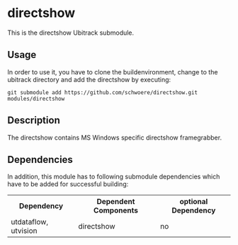 directshow
==========
This is the directshow Ubitrack submodule.

Usage
-----
In order to use it, you have to clone the buildenvironment, change to the ubitrack directory and add the directshow by executing:

    git submodule add https://github.com/schwoere/directshow.git modules/directshow

Description
----------
The directshow contains MS Windows specific directshow framegrabber.

Dependencies
----------
In addition, this module has to following submodule dependencies which have to be added for successful building:

<table>

  <tr>
    <th>Dependency</th><th>Dependent Components</th><th>optional Dependency</th>
  </tr>
  <tr>
    <td>utdataflow, utvision</td><td>directshow</td><td>no</td>
  </tr>
</table>
